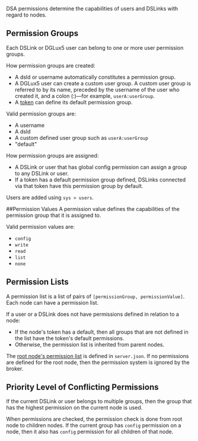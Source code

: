 DSA permissions determine the capabilities of users and DSLinks with regard to nodes.

## Permission Groups
Each DSLink or DGLux5 user can belong to one or more user permission groups.

How permission groups are created:
 - A dsId or username automatically constitutes a permission group.
 - A DGLux5 user can create a custom user group. A custom user group is referred to by its name, preceded by the username of the user who created it, and a colon (:)—for example, `userA:userGroup`.
 - A [token](https://github.com/IOT-DSA/docs/wiki/Token-Based-Handshake) can define its default permission group.

Valid permission groups are:
 - A username
 - A dsId
 - A custom defined user group such as `userA:userGroup`
 - "default"

How permission groups are assigned:
 - A DSLink or user that has global config permission can assign a group to any DSLink or user.
 - If a token has a default permission group defined, DSLinks connected via that token have this permission group by default.

Users are added using `sys > users`.

##Permission Values
A permission value defines the capabilities of the permission group that it is assigned to.

Valid permission values are:
 - `config`
 - `write`
 - `read` 
 - `list`
 - `none`
 
## Permission Lists
A permission list is a list of pairs of `[permissionGroup, permissionValue]`. Each node can have a permission list.

If a user or a DSLink does not have permissions defined in relation to a node:
 - If the node's token has a default, then all groups that are not defined in the list have the token's default permissions.
 - Otherwise, the permission list is inherited from parent nodes.

The [root node's permission list](https://github.com/IOT-DSA/docs/wiki/permission-list) is defined in `server.json`. If no permissions are defined for the root node, then the permission system is ignored by the broker.

## Priority Level of Conflicting Permissions
If the current DSLink or user belongs to multiple groups, then the group that has the highest permission on the current node is used.

When permissions are checked, the permission check is done from root node to children nodes. If the current group has `config` permission on a node, then it also has `config` permission for all children of that node.